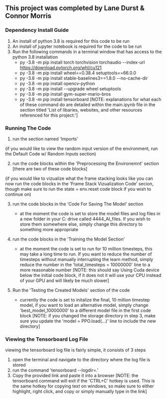 ## This project was completed by Lane Durst & Connor Morris ###

### Dependency Install Guide ###

1. An install of python 3.8 is required for this code to be run
2. An install of jupyter notebook is required for the code to be run
3. Run the following commands in a terminal window that has access to the python 3.8 installation
    - py -3.8 -m pip install torch torchvision torchaudio --index-url https://download.pytorch.org/whl/cu121
    - py -3.8 -m pip install wheel==0.38.4 setuptools==66.0.0
    - py -3.8 -m pip install stable-baselines3==1.8.0 --no-cache-dir
    - py -3.8 -m pip install opencv-python
    - py -3.8 -m pip install --upgrade wheel setuptools
    - py -3.8 -m pip install gym-super-mario-bros
    - py -3.8 -m pip install tensorboard
[NOTE: explanations for what each of these command do are detailed within the main.ipynb file in the section titled 'List of libaries, websites, and other resources referenced for this project:']

### Running The Code ###
1. run the section named 'Imports'

(if you would like to view the random input version of the environment, run the Default Code w/ Random Inputs section)

2. run the code blocks within the 'Preprocessing the Environemnt' section [there are two of these code blocks]

(if you would like to vizualize what the frame stacking looks like you can now run the code blocks in the 'Frame Stack Vizualization Code' secion, though make sure to run the state = env.reset code block if you wish to continue on)

3. run the code blocks in the 'Code For Saving The Model' section
    - at the moment the code is set to store the model files and log files in a new folder in your C: drive called 4444_AI_files. If you wish to store them somewhere else, simply change this directory to something more appropriate

4. run the code blocks in the 'Training the Model Section'
    - at the moment the code is set to run for 10 million timesteps, this may take a long time to run. If you want to reduce the number of timesteps without manually interrupting the learn method, simply reduce the number in the 'total_timesteps = 10000000' line to a more reasonable number
[NOTE: this should say Using Cuda device below the initial code block, if it does not it will use your CPU instead of your GPU and will likely be much slower]
    
5. Run the 'Testing the Created Models' section of the code
    - currently the code is set to initalize the final, 10 million timestep model, if you want to load an alternative model, simply change 'best_model_10000000' to a different model file in the first code block
[NOTE: if you changed the storage directory in step 3, make sure you update the 'model = PPO.load(...)' line to include the new directory]


### Viewing the Tensorboard Log File ##
viewing the tensorboard log file is fairly simple, it consists of 3 steps
1. open the terminal and navigate to the directory where the log file is stored
2. run the command 'tensorboard --logdir=.'
3. Copy the provided link and paste it into a browser
[NOTE: the tensorboard command will exit if the 'CTRL+C' hotkey is used. This is the same hotkey for copying text on windows, so make sure to either highlight, right click, and copy or simply manually type in the link]